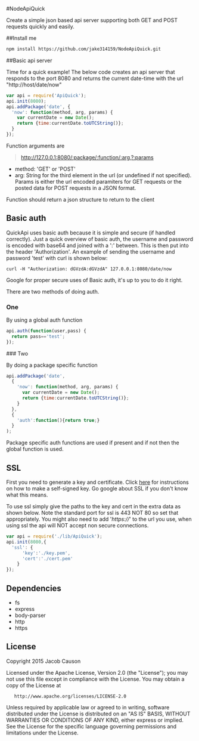 #NodeApiQuick

Create a simple json based api server supporting both GET and POST requests quickly and easily.

##Install me

```bash
npm install https://github.com/jake314159/NodeApiQuick.git
```

##Basic api server

Time for a quick example! The below code creates an api server that responds to the port 8080 and returns the current date-time with the url "http://host/date/now"

```javascript
var api = require('ApiQuick');
api.init(8080);
api.addPackage('date', {
  'now': function(method, arg, params) {
    var currentDate = new Date();
    return {time:currentDate.toUTCString()};
  }
});
```

Function arguments are
> http://127.0.0.1:8080/:package/:function/:arg,?:params
+ method: 'GET' or 'POST'
+ arg: String for the third element in the url (or undefined if not specified). Params is either the url encoded paramiters for GET requests or the posted data for POST requests in a JSON format.

Function should return a json structure to return to the client 

## Basic auth

QuickApi uses basic auth because it is simple and secure (if handled correctly). Just a quick overview of basic auth, the username and password is encoded with base64 and joined with a ':' between. This is then put into the header 'Authorization'. An example of sending the username and password 'test' with curl is shown below:
```
curl -H "Authorization: dGVzdA:dGVzdA" 127.0.0.1:8080/date/now
```

Google for proper secure uses of Basic auth, it's up to you to do it right.

There are two methods of doing auth.

### One

By using a global auth function

```javascript
api.auth(function(user,pass) {
  return pass=='test';
});
```

### Two

By doing a package specific function

```javascript
api.addPackage('date', 
  {
    'now': function(method, arg, params) {
      var currentDate = new Date();
      return {time:currentDate.toUTCString()};
    }
  }, 
  {
    'auth':function(){return true;}
  }
);
```

Package specific auth functions are used if present and if not then the global function is used.

## SSL

First you need to generate a key and certificate. Click [here](http://docs.nodejitsu.com/articles/HTTP/servers/how-to-create-a-HTTPS-server) for instructions on how to make a self-signed key. Go google about SSL if you don't know what this means.

To use ssl simply give the paths to the key and cert in the extra data as shown below. Note the standard port for ssl is 443 NOT 80 so set that appropriately. You might also need to add '*https://*' to the url you use, when using ssl the api will NOT accept non secure connections.

```javascript
var api = require('./lib/ApiQuick');
api.init(8080,{
  'ssl': {
      'key':'./key.pem',
      'cert':'./cert.pem'
    }
});
```

## Dependencies

+ fs
+ express
+ body-parser
+ http
+ https

## License

Copyright 2015 Jacob Causon

   Licensed under the Apache License, Version 2.0 (the "License");
   you may not use this file except in compliance with the License.
   You may obtain a copy of the License at

       http://www.apache.org/licenses/LICENSE-2.0

   Unless required by applicable law or agreed to in writing, software
   distributed under the License is distributed on an "AS IS" BASIS,
   WITHOUT WARRANTIES OR CONDITIONS OF ANY KIND, either express or implied.
   See the License for the specific language governing permissions and
   limitations under the License.
